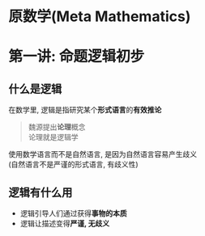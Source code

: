 # 原数学(Meta Mathematics)

# 第一讲: 命题逻辑初步

## 什么是逻辑

在数学里, 逻辑是指研究某个**形式语言**的**有效推论**

> 魏源提出**论理**概念  
> 论理就是逻辑学

使用数学语言而不是自然语言, 是因为自然语言容易产生歧义  
(自然语言不是严谨的形式语言, 有歧义性)

## 逻辑有什么用

* 逻辑引导人们通过获得**事物的本质**
* 逻辑让描述变得**严谨, 无歧义**